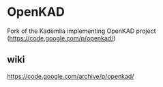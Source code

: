 # OpenKAD
Fork of the Kademlia implementing OpenKAD project (https://code.google.com/p/openkad/)

## wiki 
https://code.google.com/archive/p/openkad/